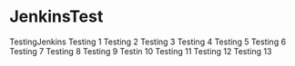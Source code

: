 # JenkinsTest
TestingJenkins
Testing 1
Testing 2
Testing 3
Testing 4
Testing 5
Testing 6
Testing 7
Testing 8
Testing 9
Testin 10
Testing 11
Testing 12
Testing 13
